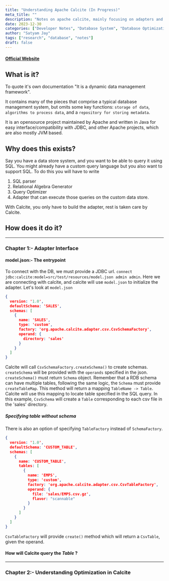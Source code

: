```yaml
---
title: "Understanding Apache Calcite (In Progress)"
meta_title: ""
description: "Notes on apache calcite, mainly focusing on adapters and optimizers"
date: 2023-12-30
categories: ["Developer Notes", "Database System", "Database Optimization"]
author: "Satyam Jay"
tags: ["research", "database", "notes"]
draft: false
---
```



#### [Official Website](https://calcite.apache.org)

## What is it?

To quote it's own documentation "It is a dynamic data management framework".

It contains many of the pieces that comprise a typical database management system,
but omits some key functions: `storage of data`, `algorithms to process data`,
and a `repository for storing metadata`.

It is an opensource project maintained by Apache and written in Java for easy
interface/compatibility with JDBC, and other Apache projects,
which are also mostly JVM based.


## Why does this exists?

Say you have a data store system, and you want to be able to query it using
SQL. You might already have a custom query language but you also want to
support SQL.
To do this you will have to write

  1) SQL parser
  2) Relational Algebra Generator
  3) Query Optimizer
  4) Adapter that can execute those queries on the custom data store.

With Calcite, you only have to build the adapter, rest is taken care by Calcite.

## How does it do it?

---

### Chapter 1:- Adapter Interface

#### model.json:- The entrypoint

To connect with the DB, we must provide a JDBC url.
`connect jdbc:calcite:model=src/test/resources/model.json admin admin`.
Here we are connecting with calcite, and calcite will use `model.json`
to initialize the adapter. Let's look at `model.json`

```json
{
  version: '1.0',
  defaultSchema: 'SALES',
  schemas: [
    {
      name: 'SALES',
      type: 'custom',
      factory: 'org.apache.calcite.adapter.csv.CsvSchemaFactory',
      operand: {
        directory: 'sales'
      }
    }
  ]
}
```

Calcite will call `CsvSchemaFactory.createSchema()` to create schemas.
`createSchema` will be provided with the `operands` specified in the json.
`createSchema()` must return `Schema` object. Remember that a
RDB schema can have multiple tables, following the same logic,
the `Schema` must provide `createTableMap`. This method will return a mapping
`TableName -> Table`. Calcite will use this mapping to locate table
specified in the SQL query. In this example, `CsvSchema` will create a
`Table` corresponding to each csv file in the 'sales' directory.

##### Specifying table without schema

There is also an option of specifying `TableFactory` instead of `SchemaFactory`.

```json
{
  version: '1.0',
  defaultSchema: 'CUSTOM_TABLE',
  schemas: [
    {
      name: 'CUSTOM_TABLE',
      tables: [
        {
          name: 'EMPS',
          type: 'custom',
          factory: 'org.apache.calcite.adapter.csv.CsvTableFactory',
          operand: {
            file: 'sales/EMPS.csv.gz',
            flavor: "scannable"
          }
        }
      ]
    }
  ]
}
```

`CsvTableFactory` will provide `create()` method which will return a `CsvTable`,
given the operand.

#### How will Calcite query the ***Table*** ?


---

### Chapter 2:- Understanding Optimization in Calcite

